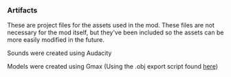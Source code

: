 ### Artifacts
These are project files for the assets used in the mod. These files are not necessary for the mod itself, but they've been included so the assets can be more easily modified in the future.

Sounds were created using Audacity

Models were created using Gmax (Using the .obj export script found [here](https://www.katsbits.com/tutorials/gmax/exporting-meshes-as-obj-models.php))
